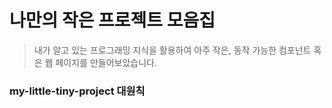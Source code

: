 # 나만의 작은 프로젝트 모음집

> 내가 알고 있는 프로그래밍 지식을 활용하여 아주 작은, 동작 가능한 컴포넌트 혹은 웹 페이지를 만들어보았습니다.

### my-little-tiny-project 대원칙
